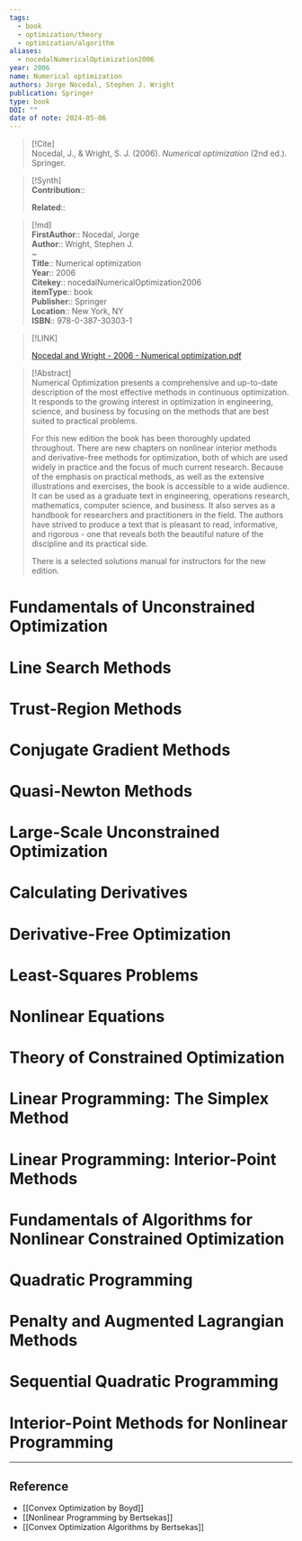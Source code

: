 ```yaml
---
tags:
  - book
  - optimization/theory
  - optimization/algorithm
aliases:
  - nocedalNumericalOptimization2006
year: 2006
name: Numerical optimization
authors: Jorge Nocedal, Stephen J. Wright
publication: Springer
type: book
DOI: ""
date of note: 2024-05-06
---
```


> [!Cite]  
> Nocedal, J., & Wright, S. J. (2006). _Numerical optimization_ (2nd ed.). Springer.

>[!Synth]  
>**Contribution**::  
>  
>**Related**::   
>  
  
>[!md]  
> **FirstAuthor**:: Nocedal, Jorge  
> **Author**:: Wright, Stephen J.  
~  
> **Title**:: Numerical optimization  
> **Year**:: 2006  
> **Citekey**:: nocedalNumericalOptimization2006  
> **itemType**:: book  
> **Publisher**:: Springer  
> **Location**:: New York, NY  
> **ISBN**:: 978-0-387-30303-1  

> [!LINK]  
> 
> [Nocedal and Wright - 2006 - Numerical optimization.pdf](file:///Users/lukexie/Zotero/storage/IVWJLU6P/Nocedal%20and%20Wright%20-%202006%20-%20Numerical%20optimization.pdf) 
>  


> [!Abstract]  
> Numerical Optimization presents a comprehensive and up-to-date description of the most effective methods in continuous optimization. It responds to the growing interest in optimization in engineering, science, and business by focusing on the methods that are best suited to practical problems.
>
>For this new edition the book has been thoroughly updated throughout. There are new chapters on nonlinear interior methods and derivative-free methods for optimization, both of which are used widely in practice and the focus of much current research. Because of the emphasis on practical methods, as well as the extensive illustrations and exercises, the book is accessible to a wide audience. It can be used as a graduate text in engineering, operations research, mathematics, computer science, and business. It also serves as a handbook for researchers and practitioners in the field. The authors have strived to produce a text that is pleasant to read, informative, and rigorous - one that reveals both the beautiful nature of the discipline and its practical side.
>
>There is a selected solutions manual for instructors for the new edition.  


# Fundamentals of Unconstrained Optimization



# Line Search Methods



# Trust-Region Methods



# Conjugate Gradient Methods




# Quasi-Newton Methods



# Large-Scale Unconstrained Optimization




# Calculating Derivatives




# Derivative-Free Optimization



# Least-Squares Problems




# Nonlinear Equations




# Theory of Constrained Optimization




# Linear Programming: The Simplex Method




# Linear Programming: Interior-Point Methods



# Fundamentals of Algorithms for Nonlinear Constrained Optimization



# Quadratic Programming



# Penalty and Augmented Lagrangian Methods




# Sequential Quadratic Programming




# Interior-Point Methods for Nonlinear Programming













----
## Reference

- [[Convex Optimization by Boyd]]
- [[Nonlinear Programming by Bertsekas]]
- [[Convex Optimization Algorithms by Bertsekas]]